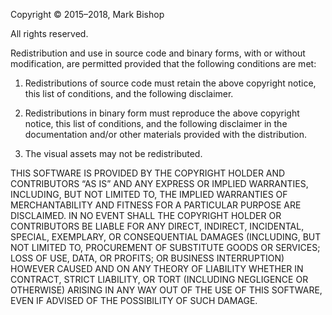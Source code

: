 Copyright © 2015–2018, Mark Bishop

All rights reserved.

Redistribution and use in source code and binary forms, with or without modification, are permitted provided that the following conditions are met:

1. Redistributions of source code must retain the above copyright notice, this list of conditions, and the following disclaimer.

2. Redistributions in binary form must reproduce the above copyright notice, this list of conditions, and the following disclaimer in the documentation and/or other materials provided with the distribution.

3. The visual assets may not be redistributed.

THIS SOFTWARE IS PROVIDED BY THE COPYRIGHT HOLDER AND CONTRIBUTORS “AS IS” AND ANY EXPRESS OR IMPLIED WARRANTIES, INCLUDING, BUT NOT LIMITED TO, THE IMPLIED WARRANTIES OF MERCHANTABILITY AND FITNESS FOR A PARTICULAR PURPOSE ARE DISCLAIMED.
IN NO EVENT SHALL THE COPYRIGHT HOLDER OR CONTRIBUTORS BE LIABLE FOR ANY DIRECT, INDIRECT, INCIDENTAL, SPECIAL, EXEMPLARY, OR CONSEQUENTIAL DAMAGES (INCLUDING, BUT NOT LIMITED TO, PROCUREMENT OF SUBSTITUTE GOODS OR SERVICES; LOSS OF USE, DATA, OR PROFITS; OR BUSINESS INTERRUPTION) HOWEVER CAUSED AND ON ANY THEORY OF LIABILITY WHETHER IN CONTRACT, STRICT LIABILITY, OR TORT (INCLUDING NEGLIGENCE OR OTHERWISE) ARISING IN ANY WAY OUT OF THE USE OF THIS SOFTWARE, EVEN IF ADVISED OF THE POSSIBILITY OF SUCH DAMAGE.
